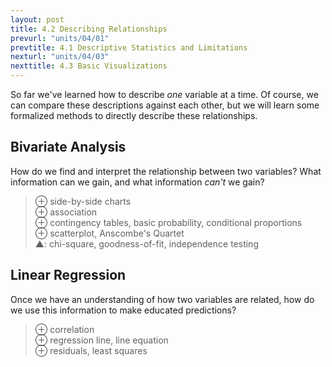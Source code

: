 ```yaml
---
layout: post
title: 4.2 Describing Relationships
prevurl: "units/04/01"
prevtitle: 4.1 Descriptive Statistics and Limitations
nexturl: "units/04/03"
nexttitle: 4.3 Basic Visualizations
---
```

So far we've learned how to describe *one* variable at a time. Of course, we can compare these descriptions against each other, but we will learn some formalized methods to directly describe these relationships.

## Bivariate Analysis
How do we find and interpret the relationship between two variables? What information can we gain, and what information *can't* we gain?

> ⊕ side-by-side charts  
> ⊕ association  
> ⊕ contingency tables, basic probability, conditional proportions  
> ⊕ scatterplot, Anscombe's Quartet  
> ▲: chi-square, goodness-of-fit, independence testing  

## Linear Regression
Once we have an understanding of how two variables are related, how do we use this information to make educated predictions?

> ⊕ correlation  
> ⊕ regression line, line equation  
> ⊕ residuals, least squares  